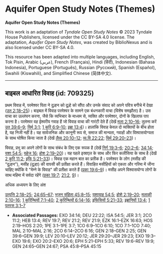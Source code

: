 # Aquifer Open Study Notes (Themes)

**Aquifer Open Study Notes (Themes)**

This work is an adaptation of *Tyndale Open Study Notes* © 2023 Tyndale House Publishers, licensed under the CC BY\-SA 4\.0 license. The adaptation, *Aquifer Open Study Notes*, was created by BiblioNexus and is also licensed under CC BY\-SA 4\.0\.

This resource has been adapted into multiple languages, including English, Tok Pisin, Arabic (عربي), French (Français), Hindi (हिंदी), Indonesian (Bahasa Indonesia), Portuguese (Português), Russian (Русский), Spanish (Español), Swahili (Kiswahili), and Simplified Chinese (简体中文).



--------------------------------

## बाइबल आधारित विवाह (id: 709325)

प्रथम विवाह में, परमेश्वर पिता ने दुल्हन को दूल्हे को सौंपा और उनके संवाद को अपने पवित्र बगीचे में देखा ([उत 2:18–25](https://ref.ly/Gen2:18-Gen2:25))। बाइबल में विवाह परमेश्वर के सामने एक बंधनकारी वाचा (विशेष समझौता) है। उस वाचा का उल्लंघन करना, जैसे कि व्यभिचार के माध्यम से, व्यक्ति और परमेश्वर, दोनों के खिलाफ पाप करना है। परमेश्वर वह ईश्वरीय गवाह हैं जो विवाह वाचा की गारंटी देते हैं (देखें [मला 2:10–16](https://ref.ly/Mal2:10-Mal2:16); तुलना करें [उत 39:6–9](https://ref.ly/Gen39:6-Gen39:9); [यिर्म 3:1](https://ref.ly/Jer3:1); [1 कुरि 6:9–10](https://ref.ly/1Cor6:9-1Cor6:10); [इब्रा 13:4](https://ref.ly/Heb13:4))। हालांकि विवाह केवल दो व्यक्तियों के बीच होता है, यह निजी नहीं है। यह सार्वजनिक और कानूनी रूप से, समाज की मान्यता, गवाहों और विश्वासयोग्यता के साथ घोषित किया जाता है (देखें [लैव्य 20:10–12](https://ref.ly/Lev20:10-Lev20:12); [व्य.वि 22:22](https://ref.ly/Deut22:22); [यिर्म 29:20–23](https://ref.ly/Jer29:20-Jer29:23))।

विवाह, प्रभु का अपने लोगों के साथ संबंध के लिए एक रूपक है (देखें [निर्ग 19:3–6](https://ref.ly/Exod19:3-Exod19:6); [20:2–6](https://ref.ly/Exod20:2-Exod20:6); [34:14](https://ref.ly/Exod34:14); [यशा 54:5](https://ref.ly/Isa54:5); [यहेज 16](https://ref.ly/Ezek16:1-Ezek16:63); [होश 2:19–20](https://ref.ly/Hos2:19-Hos2:20))। यह पहले इस्राएल के साथ और फिर कलीसिया के साथ है (देखें [2 कुरि 11:2](https://ref.ly/2Cor11:2); [इफि 5:21–33](https://ref.ly/Eph5:21-Eph5:33))। विवाह एक महान बात का प्रतीक है। परमेश्वर के लोग (मसीह की “दुल्हन”), मसीह (दूल्हा) की वापसी की प्रतीक्षा करते हैं। विवाहित मसीहियों को एकता और गरिमा में जीना चाहिए क्योंकि वे "मेम्ने के विवाह" की प्रतीक्षा करते हैं ([प्रका 19:6–9](https://ref.ly/Rev19:6-Rev19:9))। मसीह अपने विश्वासयोग्य लोगों के साथ महिमा में सर्वदा रहेंगे ([प्रका 19:7](https://ref.ly/Rev19:7); [21:2](https://ref.ly/Rev21:2), [9](https://ref.ly/Rev21:9))।

अधिक अध्ययन के लिए अंश 

[उत्पत्ति 2:18–25](https://ref.ly/Gen2:18-Gen2:25); [24:65–67](https://ref.ly/Gen24:65-Gen24:67); [भजन संहिता 45:8–15](https://ref.ly/Ps45:8-Ps45:15); [यशायाह 54:5](https://ref.ly/Isa54:5); [होशे 2:19–20](https://ref.ly/Hos2:19-Hos2:20); [मलाकी 2:10–16](https://ref.ly/Mal2:10-Mal2:16); [1 कुरिन्थियों 7:1–40](https://ref.ly/1Cor7:1-1Cor7:40); [2 कुरिन्थियों 6:14–16](https://ref.ly/2Cor6:14-2Cor6:16); [इफिसियों 5:21–33](https://ref.ly/Eph5:21-Eph5:33); [इब्रानियों 13:4](https://ref.ly/Heb13:4); [1 पतरस 3:1–7](https://ref.ly/1Pet3:1-1Pet3:7)

* **Associated Passages:** EXO 34:14; DEU 22:22; ISA 54:5; JER 3:1; 2CO 11:2; HEB 13:4; REV 19:7; REV 21:2; REV 21:9; EZK 16:1–EZK 16:63; HOS 2:19–HOS 2:20; 1PE 3:1–1PE 3:7; 1CO 6:9–1CO 6:10; 1CO 7:1–1CO 7:40; MAL 2:10–MAL 2:16; 2CO 6:14–2CO 6:16; GEN 2:18–GEN 2:25; GEN 39:6–GEN 39:9; LEV 20:10–LEV 20:12; JER 29:20–JER 29:23; EXO 19:3–EXO 19:6; EXO 20:2–EXO 20:6; EPH 5:21–EPH 5:33; REV 19:6–REV 19:9; GEN 24:65–GEN 24:67; PSA 45:8–PSA 45:15

